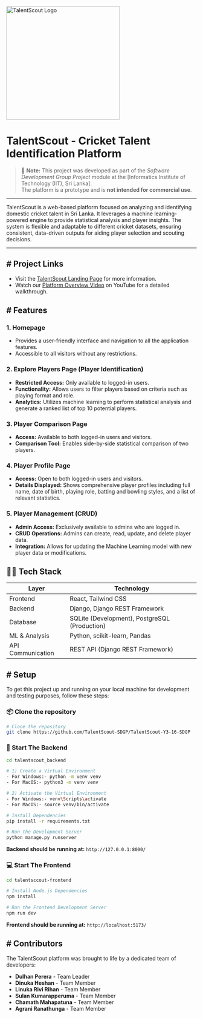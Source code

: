 <img src="https://i.ibb.co/DfKRfmw/TS-Logo.png" alt="TalentScout Logo" width="300" height="300">

# TalentScout - Cricket Talent Identification Platform

> 🚨 **Note:** This project was developed as part of the *Software Development Group Project* module at the [Informatics Institute of Technology (IIT), Sri Lanka].  
> The platform is a prototype and is **not intended for commercial use**.

---
TalentScout is a web-based platform focused on analyzing and identifying domestic cricket talent in Sri Lanka. It leverages a machine learning-powered engine to provide statistical analysis and player insights. The system is flexible and adaptable to different cricket datasets, ensuring consistent, data-driven outputs for aiding player selection and scouting decisions.

---
## # Project Links

- Visit the [TalentScout Landing Page](https://talent-scout-landing-page.vercel.app/) for more information.
- Watch our [Platform Overview Video](https://youtu.be/xtT21LQDB3s) on YouTube for a detailed walkthrough.

## # Features

### 1. Homepage

- Provides a user-friendly interface and navigation to all the application features.
- Accessible to all visitors without any restrictions.

### 2. Explore Players Page (Player Identification)

- **Restricted Access:** Only available to logged-in users.
- **Functionality:** Allows users to filter players based on criteria such as playing format and role.
- **Analytics:** Utilizes machine learning to perform statistical analysis and generate a ranked list of top 10 potential players.

### 3. Player Comparison Page

- **Access:** Available to both logged-in users and visitors.
- **Comparison Tool:** Enables side-by-side statistical comparison of two players.

### 4. Player Profile Page

- **Access:** Open to both logged-in users and visitors.
- **Details Displayed:** Shows comprehensive player profiles including full name, date of birth, playing role, batting and bowling styles, and a list of relevant statistics.

### 5. Player Management (CRUD)

- **Admin Access:** Exclusively available to admins who are logged in.
- **CRUD Operations:** Admins can create, read, update, and delete player data.
- **Integration:** Allows for updating the Machine Learning model with new player data or modifications.


## 🧑‍💻 Tech Stack

| Layer       | Technology              |
|-------------|--------------------------|
| Frontend    | React, Tailwind CSS      |
| Backend     | Django, Django REST Framework |
| Database    | SQLite (Development), PostgreSQL (Production) |
| ML & Analysis | Python, scikit-learn, Pandas |
| API Communication | REST API (Django REST Framework) |


## # Setup

To get this project up and running on your local machine for development and testing purposes, follow these steps:

### 📦 Clone the repository
```bash
# Clone the repository
git clone https://github.com/TalentScout-SDGP/TalentScout-Y3-16-SDGP

```
### 🔧 Start The Backend
```bash
cd talentscout_backend

# 1) Create a Virtual Environment
- For Windows:- python -m venv venv
- For MacOS:- python3 -m venv venv

# 2) Activate the Virtual Environment
- For Windows:- venv\Scripts\activate
- For MacOS:- source venv/bin/activate

# Install Dependencies
pip install -r requirements.txt

# Run the Development Server
python manage.py runserver
```
**Backend should be running at:**  `http://127.0.0.1:8000/`

### 💻 Start The Frontend
```bash
cd talentsccout-frontend

# Install Node.js Dependencies
npm install

# Run the Frontend Development Server
npm run dev
```
**Frontend should be running at:**  `http://localhost:5173/`

## # Contributors

The TalentScout platform was brought to life by a dedicated team of developers:

- **Dulhan Perera** - Team Leader
- **Dinuka Heshan** - Team Member
- **Linuka Rivi Rihan** - Team Member
- **Sulan Kumarapperuma** - Team Member
- **Chamath Mahapatuna** - Team Member
- **Agrani Ranathunga** - Team Member